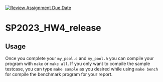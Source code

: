 [![Review Assignment Due Date](https://classroom.github.com/assets/deadline-readme-button-24ddc0f5d75046c5622901739e7c5dd533143b0c8e959d652212380cedb1ea36.svg)](https://classroom.github.com/a/VDjH72bf)
# SP2023_HW4_release

## Usage

Once you complete your `my_pool.c` and `my_pool.h` you can compile your program with `make` or `make all`. If you only want to compile the sample testcase, you can type `make sample` as you desired while using `make bench` for compile the benchmark program for your report.